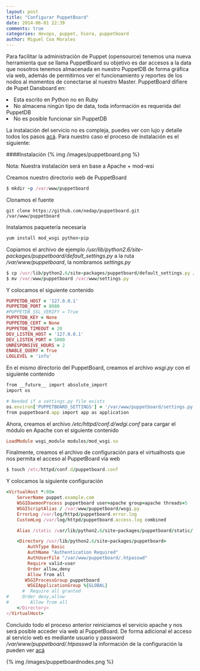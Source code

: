 ```yaml
---
layout: post
title: "Configurar PuppetBoard"
date: 2014-06-01 22:39
comments: true
categories: devops, puppet, hiera, puppetboard
author: Miguel Coa Morales
---
```

Para facilitar la administración de Puppet (opensource) tenemos una nueva herramienta que se llama PuppetBoard su objetivo es dar accesos a la data que nosotros tenemos almacenada en nuestro PuppetDB de forma gráfica vía web, además de permitirnos ver el funcionamiento y reportes de los nodos al momentos de conectarse al nuestro Master.
PuppetBoard difiere de Pupet Dansboard en:
<li>Esta escrito en Python no en Ruby </li>
<li>No almacena ningún tipo de data, toda información es requerida del PuppetDB</li>
<li>No es posible funcionar sin PuppetDB</li>

La instalación del servicio no es compleja, puedes ver con lujo y detalle todos los pasos [acá](https://github.com/nedap/puppetboard). Para nuestro caso el proceso de instalación es el siguiente:

####Instalación
{% img /images/puppetboard.png %}

Nota: Nuestra instalación será en base a Apache + mod-wsi


Creamos nuestro directorio web de PuppetBoard
```ruby
$ mkdir -p /var/www/puppetboard
```
Clonamos el fuente
```
git clone https://github.com/nedap/puppetboard.git /var/www/puppetboard
```
Instalamos paquetería necesaria
```ruby
yum install mod_wsgi python-pip
```
Copiamos el archivo de ejemplo <i>/usr/lib/python2.6/site-packages/puppetboard/default_settings.py</i> a la ruta <i>/var/www/puppetboard</i>, la nombramos <i>settings.py</i>
```ruby
$ cp /usr/lib/python2.6/site-packages/puppetboard/default_settings.py /var/www/puppetboard
$ mv /var/www/puppetboard /var/www/settings.py
```
Y colocamos el siguiente contenido
```ruby
PUPPETDB_HOST = '127.0.0.1'
PUPPETDB_PORT = 8080
#PUPPETDB_SSL_VERIFY = True
PUPPETDB_KEY = None
PUPPETDB_CERT = None
PUPPETDB_TIMEOUT = 20
DEV_LISTEN_HOST = '127.0.0.1'
DEV_LISTEN_PORT = 5000
UNRESPONSIVE_HOURS = 2
ENABLE_QUERY = True
LOGLEVEL = 'info'
```
En el mismo directorio del PuppetBoard, creamos el archivo <i>wsgi.py</i> con el siguiente contenido
```ruby
from __future__ import absolute_import
import os

# Needed if a settings.py file exists
os.environ['PUPPETBOARD_SETTINGS'] = '/var/www/puppetboard/settings.py'
from puppetboard.app import app as application
```
Ahora, creamos el archivo <i>/etc/httpd/conf.d/wdgi.conf</i> para cargar el módulo en Apache con el siguiente contenido
```ruby
LoadModule wsgi_module modules/mod_wsgi.so
```
Finalmente, creamos el archivo de configuración para el virtualhosts que nos permita el acceso al PuppetBoard vía web
```ruby
$ touch /etc/httpd/conf.d/puppetboard.conf
```
Y colocamos la siguiente configuración
```ruby
<VirtualHost *:80>
    ServerName puppet.example.com
    WSGIDaemonProcess puppetboard user=apache group=apache threads=5
    WSGIScriptAlias / /var/www/puppetboard/wsgi.py
    ErrorLog /var/log/httpd/puppetboard.error.log
    CustomLog /var/log/httpd/puppetboard.access.log combined

    Alias /static /usr/lib/python2.6/site-packages/puppetboard/static/ 

    <Directory /usr/lib/python2.6/site-packages/puppetboard>
        AuthType Basic
        AuthName "Authentication Required"
        AuthUserFile "/var/www/puppetboard/.htpasswd"
        Require valid-user
        Order allow,deny
        Allow from all
       WSGIProcessGroup puppetboard
        WSGIApplicationGroup %{GLOBAL}
      #  Require all granted
#	  Order deny,allow
#        Allow from all
    </Directory>
</VirtualHost>
```
Concluido todo el proceso anterior reiniciamos el servicio apache y nos será posible acceder vía web al PuppetBoard. De forma adicional el acceso al servicio web es mediante usuario y password <i>/var/www/puppetboard/.htpasswd</i> la información de la configuración la pueden ver [acá](http://wiki.apache.org/httpd/PasswordBasicAuth)

{% img /images/puppetboardnodes.png %}
